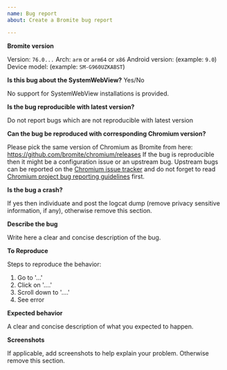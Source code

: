 ```yaml
---
name: Bug report
about: Create a Bromite bug report

---
```


**Bromite version**

Version: `76.0...`
Arch: `arm` or `arm64` or `x86`
Android version: (example: `9.0`)
Device model: (example: `SM-G960UZKABST`)

**Is this bug about the SystemWebView?**
Yes/No

No support for SystemWebView installations is provided.

**Is the bug reproducible with latest version?**

Do not report bugs which are not reproducible with latest version

**Can the bug be reproduced with corresponding Chromium version?**

Please pick the same version of Chromium as Bromite from here: https://github.com/bromite/chromium/releases
If the bug is reproducible then it might be a configuration issue or an upstream bug. Upstream bugs can be reported on the [Chromium issue tracker](https://bugs.chromium.org/p/chromium/issues/list) and do not forget to read [Chromium project bug reporting guidelines](https://www.chromium.org/for-testers/bug-reporting-guidelines) first.

**Is the bug a crash?**

If yes then individuate and post the logcat dump (remove privacy sensitive information, if any), otherwise remove this section.

**Describe the bug**

Write here a clear and concise description of the bug.

**To Reproduce**

Steps to reproduce the behavior:
1. Go to '...'
2. Click on '....'
3. Scroll down to '....'
4. See error

**Expected behavior**

A clear and concise description of what you expected to happen.

**Screenshots**

If applicable, add screenshots to help explain your problem. Otherwise remove this section.
